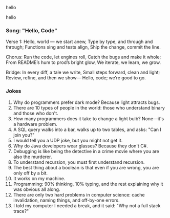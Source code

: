 
hello

hello

### Song: "Hello, Code"

Verse 1:
Hello, world — we start anew,
Type by type, and through and through;
Functions sing and tests align,
Ship the change, commit the line.

Chorus:
Run the code, let engines roll,
Catch the bugs and make it whole;
From README’s hum to prod’s bright glow,
We iterate, we learn, we grow.

Bridge:
In every diff, a tale we write,
Small steps forward, clean and light;
Review, refine, and then we show—
Hello, code; we’re good to go.

### Jokes

1. Why do programmers prefer dark mode? Because light attracts bugs.
2. There are 10 types of people in the world: those who understand binary and those who don't.
3. How many programmers does it take to change a light bulb? None—it's a hardware problem.
4. A SQL query walks into a bar, walks up to two tables, and asks: "Can I join you?"
5. I would tell you a UDP joke, but you might not get it.
6. Why do Java developers wear glasses? Because they don't C#.
7. Debugging is like being the detective in a crime movie where you are also the murderer.
8. To understand recursion, you must first understand recursion.
9. The best thing about a boolean is that even if you are wrong, you are only off by a bit.
10. It works on my machine.
11. Programming: 90% thinking, 10% typing, and the rest explaining why it was obvious all along.
12. There are only two hard problems in computer science: cache invalidation, naming things, and off-by-one errors.
13. I told my computer I needed a break, and it said: \"Why not a full stack trace?\"


